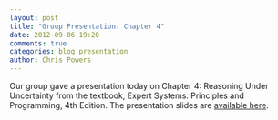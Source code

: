 ```yaml
---
layout: post
title: "Group Presentation: Chapter 4"
date: 2012-09-06 19:20
comments: true
categories: blog presentation
author: Chris Powers
---
```


Our group gave a presentation today on Chapter 4: Reasoning Under Uncertainty 
from the textbook, Expert Systems: Principles and Programming, 4th Edition. 
The presentation slides are [available here](https://docs.google.com/presentation/d/1iBxq4iK-MKwQxp-cyGIg51yeFJNWKYk6hqYGHGOMAGg/edit).
